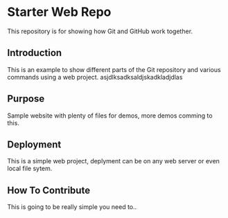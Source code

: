 # Starter Web Repo

This repository is for showing how Git and GitHub work together.

## Introduction
This is an example to show different parts of the Git repository and various commands using a web project.
asjdlksadksaldjskadkladjdlas
## Purpose

Sample website with plenty of files for demos, more demos comming to this.

## Deployment

This is a simple web project, deplyment can be on any web server or even local file sytem.

## How To Contribute
This is going to be really simple you need to..
